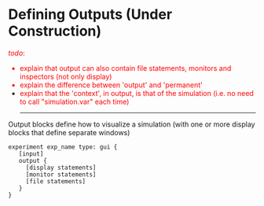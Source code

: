 # Defining Outputs (Under Construction)
<font color='red'><i>todo</i>:<br>
<ul><li>explain that output can also contain file statements, monitors and inspectors (not only display)<br>
</li><li>explain the difference between 'output' and 'permanent'<br>
</li><li>explain that the 'context', in output, is that of the simulation (i.e. no need to call "simulation.var" each time)<br>
</font>
<hr /></li></ul>




Output blocks define how to visualize a simulation (with one or more display blocks that define separate windows)
```
experiment exp_name type: gui {
   [input]
   output {
     [display statements]
     [monitor statements]
     [file statements]
   }
}
```